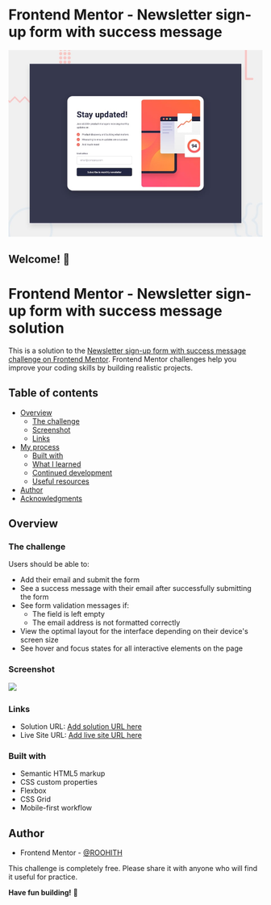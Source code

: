# Frontend Mentor - Newsletter sign-up form with success message

![Design preview for the Newsletter sign-up form with success message coding challenge](./design/desktop-preview.jpg)

## Welcome! 👋
# Frontend Mentor - Newsletter sign-up form with success message solution

This is a solution to the [Newsletter sign-up form with success message challenge on Frontend Mentor](https://www.frontendmentor.io/challenges/newsletter-signup-form-with-success-message-3FC1AZbNrv). Frontend Mentor challenges help you improve your coding skills by building realistic projects. 

## Table of contents

- [Overview](#overview)
  - [The challenge](#the-challenge)
  - [Screenshot](#screenshot)
  - [Links](#links)
- [My process](#my-process)
  - [Built with](#built-with)
  - [What I learned](#what-i-learned)
  - [Continued development](#continued-development)
  - [Useful resources](#useful-resources)
- [Author](#author)
- [Acknowledgments](#acknowledgments)


## Overview

### The challenge

Users should be able to:

- Add their email and submit the form
- See a success message with their email after successfully submitting the form
- See form validation messages if:
  - The field is left empty
  - The email address is not formatted correctly
- View the optimal layout for the interface depending on their device's screen size
- See hover and focus states for all interactive elements on the page

### Screenshot

![](./screenshot.jpg)


### Links

- Solution URL: [Add solution URL here]([https://your-solution-url.com](https://www.frontendmentor.io/solutions))
- Live Site URL: [Add live site URL here]([https://your-live-site-url.com](https://roohith.github.io/Newsletter-sign-up-form-with-success-message/))



### Built with

- Semantic HTML5 markup
- CSS custom properties
- Flexbox
- CSS Grid
- Mobile-first workflow

## Author
- Frontend Mentor - [@ROOHITH]([https://www.frontendmentor.io/profile/yourusername](https://www.frontendmentor.io/profile/ROOHITH))

This challenge is completely free. Please share it with anyone who will find it useful for practice.

**Have fun building!** 🚀
